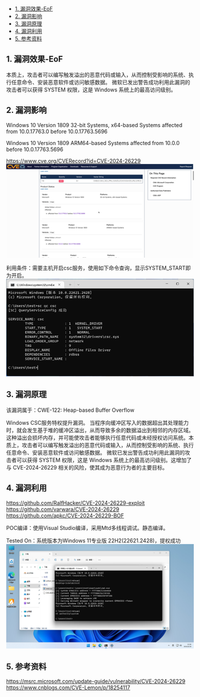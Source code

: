 

<!-- @import "[TOC]" {cmd="toc" depthFrom=1 depthTo=6 orderedList=false} -->

<!-- code_chunk_output -->

- [1. 漏洞效果-EoF](#1-漏洞效果-eof)
- [2. 漏洞影响](#2-漏洞影响)
- [3. 漏洞原理](#3-漏洞原理)
- [4. 漏洞利用](#4-漏洞利用)
- [5. 参考资料](#5-参考资料)

<!-- /code_chunk_output -->



## 1. 漏洞效果-EoF

本质上，攻击者可以编写触发溢出的恶意代码或输入，从而控制受影响的系统、执行任意命令、安装恶意软件或访问敏感数据。 微软已发出警告成功利用此漏洞的攻击者可以获得 SYSTEM 权限，这是 Windows 系统上的最高访问级别。

## 2. 漏洞影响
Windows 10 Version 1809 32-bit Systems, x64-based Systems affected from 10.0.17763.0 before 10.0.17763.5696 

Windows 10 Version 1809 ARM64-based Systems affected from 10.0.0 before 10.0.17763.5696 

https://www.cve.org/CVERecord?id=CVE-2024-26229
![alt text](image-2.png)

利用条件：需要主机开启csc服务，使用如下命令查询，显示SYSTEM_START即为开启。
![alt text](image-1.png)

## 3. 漏洞原理
该漏洞属于：CWE-122: Heap-based Buffer Overflow

Windows CSC服务特权提升漏洞。 当程序向缓冲区写入的数据超出其处理能力时，就会发生基于堆的缓冲区溢出，从而导致多余的数据溢出到相邻的内存区域。这种溢出会损坏内存，并可能使攻击者能够执行任意代码或未经授权访问系统。本质上，攻击者可以编写触发溢出的恶意代码或输入，从而控制受影响的系统、执行任意命令、安装恶意软件或访问敏感数据。 微软已发出警告成功利用此漏洞的攻击者可以获得 SYSTEM 权限，这是 Windows 系统上的最高访问级别。这增加了与 CVE-2024-26229 相关的风险，使其成为恶意行为者的主要目标。


## 4. 漏洞利用

https://github.com/RalfHacker/CVE-2024-26229-exploit
https://github.com/varwara/CVE-2024-26229
https://github.com/apkc/CVE-2024-26229-BOF

POC编译：使用Visual Studio编译，采用Mtd多线程调试。静态编译。

Tested On：系统版本为Windows 11专业版 22H2(22621.2428)，提权成功
![alt text](image.png)

## 5. 参考资料
https://msrc.microsoft.com/update-guide/vulnerability/CVE-2024-26229
https://www.cnblogs.com/CVE-Lemon/p/18254117